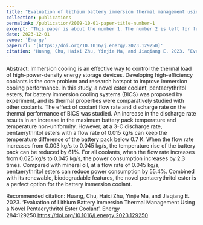 ```yaml
---
title: "Evaluation of lithium battery immersion thermal management using a novel pentaerythritol ester coolant"
collection: publications
permalink: /publication/2009-10-01-paper-title-number-1
excerpt: 'This paper is about the number 1. The number 2 is left for future work.'
date: 2023-12-01
venue: 'Energy'
paperurl: '[https://doi.org/10.1016/j.energy.2023.129250]'
citation: 'Huang, Chu, Haixi Zhu, Yinjie Ma, and Jiaqiang E. 2023. ‘Evaluation of Lithium Battery Immersion Thermal Management Using a Novel Pentaerythritol Ester Coolant’. Energy 284:129250.'
---
```


Abstract: Immersion cooling is an effective way to control the thermal load of high-power-density energy storage devices. Developing high-efficiency coolants is the core problem and research hotspot to improve immersion cooling performance. In this study, a novel ester coolant, pentaerythritol esters, for battery immersion cooling systems (BICS) was proposed by experiment, and its thermal properties were comparatively studied with other coolants. The effect of coolant flow rate and discharge rate on the thermal performance of BICS was studied. An increase in the discharge rate results in an increase in the maximum battery pack temperature and temperature non-uniformity. However, at a 3-C discharge rate, pentaerythritol esters with a flow rate of 0.015 kg/s can keep the temperature difference of the battery pack below 0.7 K. When the flow rate increases from 0.003 kg/s to 0.045 kg/s, the temperature rise of the battery pack can be reduced by 61%. For all coolants, when the flow rate increases from 0.025 kg/s to 0.045 kg/s, the power consumption increases by 2.3 times. Compared with mineral oil, at a flow rate of 0.045 kg/s, pentaerythritol esters can reduce power consumption by 55.4%. Combined with its renewable, biodegradable features, the novel pentaerythritol ester is a perfect option for the battery immersion coolant.

Recommended citation: Huang, Chu, Haixi Zhu, Yinjie Ma, and Jiaqiang E. 2023. ‘Evaluation of Lithium Battery Immersion Thermal Management Using a Novel Pentaerythritol Ester Coolant’. Energy 284:129250.https://doi.org/10.1016/j.energy.2023.129250
